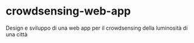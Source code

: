 # crowdsensing-web-app
Design e sviluppo di una web app per il crowdsensing della luminosità di una città
